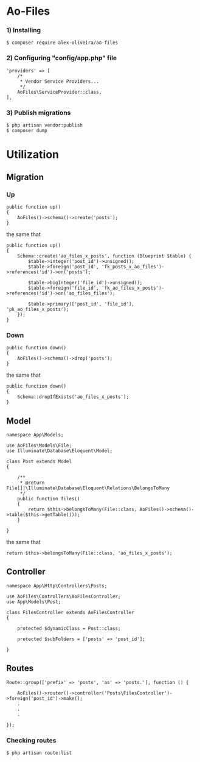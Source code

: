 # Ao-Files

### 1) Installing
````
$ composer require alex-oliveira/ao-files
````

### 2) Configuring "config/app.php" file
````
'providers' => [
    /*
     * Vendor Service Providers...
     */
    AoFiles\ServiceProvider::class,
],
````

### 3) Publish migrations
````
$ php artisan vendor:publish
$ composer dump
````





# Utilization 

## Migration

### Up
````
public function up()
{
    AoFiles()->schema()->create('posts');
}
````
the same that
````
public function up()
{    
    Schema::create('ao_files_x_posts', function (Blueprint $table) {
        $table->integer('post_id')->unsigned();
        $table->foreign('post_id', 'fk_posts_x_ao_files')->references('id')->on('posts');
        
        $table->bigInteger('file_id')->unsigned();
        $table->foreign('file_id', 'fk_ao_files_x_posts')->references('id')->on('ao_files_files');
        
        $table->primary(['post_id', 'file_id'], 'pk_ao_files_x_posts');
    });
}
````

### Down
````
public function down()
{
    AoFiles()->schema()->drop('posts');
}
````
the same that
````
public function down()
{    
    Schema::dropIfExists('ao_files_x_posts');
}
````





## Model
````
namespace App\Models;

use AoFiles\Models\File;
use Illuminate\Database\Eloquent\Model;

class Post extends Model
{

    /**
     * @return File[]|\Illuminate\Database\Eloquent\Relations\BelongsToMany
     */
    public function files()
    {
        return $this->belongsToMany(File::class, AoFiles()->schema()->table($this->getTable()));
    }
    
}
````
the same that
````
return $this->belongsToMany(File::class, 'ao_files_x_posts');
````





## Controller
````
namespace App\Http\Controllers\Posts;

use AoFiles\Controllers\AoFilesController;
use App\Models\Post;

class FilesController extends AoFilesController
{

    protected $dynamicClass = Post::class;
    
    protected $subFolders = ['posts' => 'post_id'];
    
}
````





## Routes
````
Route::group(['prefix' => 'posts', 'as' => 'posts.'], function () {

    AoFiles()->router()->controller('Posts\FilesController')->foreign('post_id')->make();
    .
    .
    .
    
});
````

### Checking routes
````
$ php artisan route:list
````
